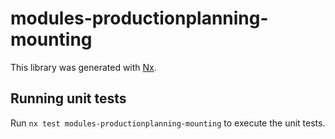 # modules-productionplanning-mounting

This library was generated with [Nx](https://nx.dev).

## Running unit tests

Run `nx test modules-productionplanning-mounting` to execute the unit tests.
